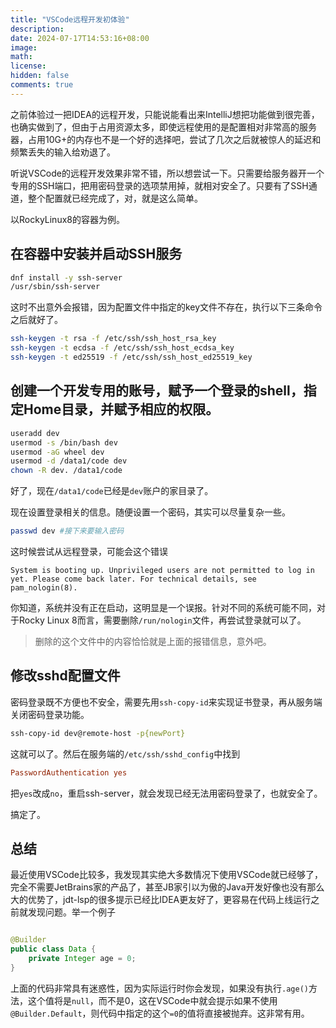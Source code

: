 ```yaml
---
title: "VSCode远程开发初体验"
description: 
date: 2024-07-17T14:53:16+08:00
image: 
math: 
license: 
hidden: false
comments: true
---
```


之前体验过一把IDEA的远程开发，只能说能看出来IntelliJ想把功能做到很完善，也确实做到了，但由于占用资源太多，即使远程使用的是配置相对非常高的服务器，占用10G+的内存也不是一个好的选择吧，尝试了几次之后就被惊人的延迟和频繁丢失的输入给劝退了。

听说VSCode的远程开发效果非常不错，所以想尝试一下。只需要给服务器开一个专用的SSH端口，把用密码登录的选项禁用掉，就相对安全了。只要有了SSH通道，整个配置就已经完成了，对，就是这么简单。

以RockyLinux8的容器为例。

## 在容器中安装并启动SSH服务

```sh
dnf install -y ssh-server
/usr/sbin/ssh-server
```

这时不出意外会报错，因为配置文件中指定的key文件不存在，执行以下三条命令之后就好了。

```sh
ssh-keygen -t rsa -f /etc/ssh/ssh_host_rsa_key
ssh-keygen -t ecdsa -f /etc/ssh/ssh_host_ecdsa_key
ssh-keygen -t ed25519 -f /etc/ssh/ssh_host_ed25519_key
```

## 创建一个开发专用的账号，赋予一个登录的shell，指定Home目录，并赋予相应的权限。

```sh
useradd dev
usermod -s /bin/bash dev
usermod -aG wheel dev
usermod -d /data1/code dev
chown -R dev. /data1/code
```

好了，现在`/data1/code`已经是`dev`账户的家目录了。

现在设置登录相关的信息。随便设置一个密码，其实可以尽量复杂一些。

```sh
passwd dev #接下来要输入密码
```

这时候尝试从远程登录，可能会这个错误

```plaintext
System is booting up. Unprivileged users are not permitted to log in yet. Please come back later. For technical details, see pam_nologin(8).
```

你知道，系统并没有正在启动，这明显是一个误报。针对不同的系统可能不同，对于Rocky Linux 8而言，需要删除`/run/nologin`文件，再尝试登录就可以了。

> 删除的这个文件中的内容恰恰就是上面的报错信息，意外吧。

## 修改sshd配置文件

密码登录既不方便也不安全，需要先用`ssh-copy-id`来实现证书登录，再从服务端关闭密码登录功能。

```sh
ssh-copy-id dev@remote-host -p{newPort}
```

这就可以了。然后在服务端的`/etc/ssh/sshd_config`中找到

```conf
PasswordAuthentication yes
```

把`yes`改成`no`，重启ssh-server，就会发现已经无法用密码登录了，也就安全了。

搞定了。

## 总结

最近使用VSCode比较多，我发现其实绝大多数情况下使用VSCode就已经够了，完全不需要JetBrains家的产品了，甚至JB家引以为傲的Java开发好像也没有那么大的优势了，jdt-lsp的很多提示已经比IDEA更友好了，更容易在代码上线运行之前就发现问题。举一个例子

```java

@Builder
public class Data {
    private Integer age = 0;
}
```

上面的代码非常具有迷惑性，因为实际运行时你会发现，如果没有执行`.age()`方法，这个值将是`null`，而不是0，这在VSCode中就会提示如果不使用`@Builder.Default`，则代码中指定的这个`=0`的值将直接被抛弃。这非常有用。
